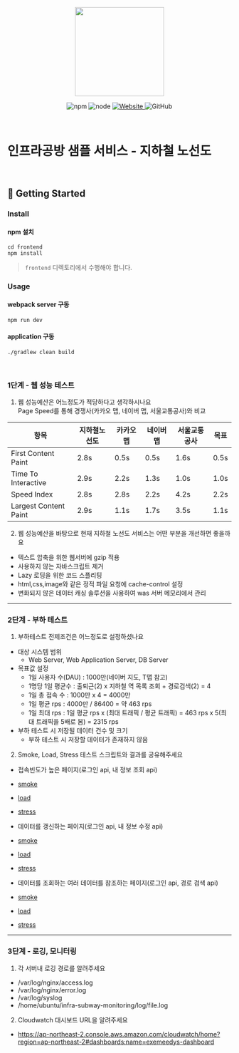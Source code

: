 <p align="center">
    <img width="200px;" src="https://raw.githubusercontent.com/woowacourse/atdd-subway-admin-frontend/master/images/main_logo.png"/>
</p>
<p align="center">
  <img alt="npm" src="https://img.shields.io/badge/npm-%3E%3D%205.5.0-blue">
  <img alt="node" src="https://img.shields.io/badge/node-%3E%3D%209.3.0-blue">
  <a href="https://edu.nextstep.camp/c/R89PYi5H" alt="nextstep atdd">
    <img alt="Website" src="https://img.shields.io/website?url=https%3A%2F%2Fedu.nextstep.camp%2Fc%2FR89PYi5H">
  </a>
  <img alt="GitHub" src="https://img.shields.io/github/license/next-step/atdd-subway-service">
</p>

<br>

# 인프라공방 샘플 서비스 - 지하철 노선도

<br>

## 🚀 Getting Started

### Install
#### npm 설치
```
cd frontend
npm install
```
> `frontend` 디렉토리에서 수행해야 합니다.

### Usage
#### webpack server 구동
```
npm run dev
```
#### application 구동
```
./gradlew clean build
```
<br>


### 1단계 - 웹 성능 테스트
1. 웹 성능예산은 어느정도가 적당하다고 생각하시나요  
Page Speed를 통해 경쟁사(카카오 맵, 네이버 맵, 서울교통공사)와 비교

| 항목 | 지하철노선도 | 카카오 맵 | 네이버 맵 | 서울교통공사 | 목표 |  
| ------------------- | ----------- | -------- | --------- | ------------ | --- |  
| First Content Paint | 2.8s | 0.5s | 0.5s | 1.6s | 0.5s |  
| Time To Interactive | 2.9s | 2.2s | 1.3s | 1.0s | 1.0s |  
| Speed Index | 2.8s | 2.8s | 2.2s | 4.2s | 2.2s |  
| Largest Content Paint | 2.9s | 1.1s | 1.7s | 3.5s | 1.1s |  

2. 웹 성능예산을 바탕으로 현재 지하철 노선도 서비스는 어떤 부분을 개선하면 좋을까요  
 - 텍스트 압축을 위한 웹서버에 gzip 적용 
 - 사용하지 않는 자바스크립트 제거
 - Lazy 로딩을 위한 코드 스플리팅
 - html,css,image와 같은 정적 파일 요청에 cache-control 설정
 - 변화되지 않은 데이터 캐싱 솔루션을 사용하여 was 서버 메모리에서 관리


---

### 2단계 - 부하 테스트 
1. 부하테스트 전제조건은 어느정도로 설정하셨나요  
 - 대상 시스템 범위 
   - Web Server, Web Application Server, DB Server  
 - 목표값 설정  
   - 1일 사용자 수(DAU) : 1000만(네이버 지도, T맵 참고)  
   - 1명당 1일 평균수 : 출퇴근(2) x 지하철 역 목록 조회 + 경로검색(2) = 4  
   - 1일 총 접속 수 : 1000만 x 4 = 4000만  
   - 1일 평균 rps : 4000만 / 86400 = 약 463 rps  
   - 1일 최대 rps : 1일 평균 rps x (최대 트래픽 / 평균 트래픽) = 463 rps x 5(최대 트래픽을 5배로 봄) = 2315 rps  
 - 부하 테스트 시 저장될 데이터 건수 및 크기  
   - 부하 테스트 시 저장할 데이터가 존재하지 않음  
 
2. Smoke, Load, Stress 테스트 스크립트와 결과를 공유해주세요
 - 접속빈도가 높은 페이지(로그인 api, 내 정보 조회 api)
  - [smoke](https://github.com/exemeedys/infra-subway-monitoring/blob/step2/test/frequent/Smoke_README.md)
  - [load](https://github.com/exemeedys/infra-subway-monitoring/blob/step2/test/frequent/Load_README.md)
  - [stress](https://github.com/exemeedys/infra-subway-monitoring/blob/step2/test/frequent/Stress_README.md)

 - 데이터를 갱신하는 페이지(로그인 api, 내 정보 수정 api) 
  - [smoke](https://github.com/exemeedys/infra-subway-monitoring/blob/step2/test/updated/Smoke_README.md)
  - [load](https://github.com/exemeedys/infra-subway-monitoring/blob/step2/test/updated/Load_README.md)
  - [stress](https://github.com/exemeedys/infra-subway-monitoring/blob/step2/test/updated/Stress_README.md)

 - 데이터를 조회하는 여러 데이터를 참조하는 페이지(로그인 api, 경로 검색 api)
  - [smoke](https://github.com/exemeedys/infra-subway-monitoring/blob/step2/test/join/Smoke_README.md)
  - [load](https://github.com/exemeedys/infra-subway-monitoring/blob/step2/test/join/Load_README.md)
  - [stress](https://github.com/exemeedys/infra-subway-monitoring/blob/step2/test/join/Stress_README.md)

---

### 3단계 - 로깅, 모니터링
1. 각 서버내 로깅 경로를 알려주세요
 - /var/log/nginx/access.log
 - /var/log/nginx/error.log
 - /var/log/syslog
 - /home/ubuntu/infra-subway-monitoring/log/file.log

2. Cloudwatch 대시보드 URL을 알려주세요
 - https://ap-northeast-2.console.aws.amazon.com/cloudwatch/home?region=ap-northeast-2#dashboards:name=exemeedys-dashboard
